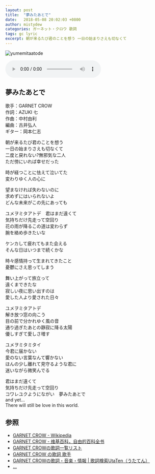 ```yaml
---
layout: post
title:  "夢みたあとで"
date:   2018-05-08 20:02:03 +0800
author: mistydew
categories: ガーネット・クロウ 歌詞
tags: gc lyric
excerpt: 朝が来るたび君のことを想う 一日の始まりさえも切なくて
---
```

![yumemitaatode](https://raw.githubusercontent.com/mistydew/gc/master/images/cover/single/Single_10th_%E5%A4%A2%E3%81%BF%E3%81%9F%E3%81%82%E3%81%A8%E3%81%A7.jpg)

<audio controls>
  <source src="https://raw.githubusercontent.com/mistydew/gc2/master/audio/%E5%A4%A2%E3%81%BF%E3%81%9F%E3%81%82%E3%81%A8%E3%81%A7.mp3" type="audio/mpeg">
您的浏览器不支持 audio 元素。
</audio>

## 夢みたあとで

歌手：GARNET CROW<br>
作詞：AZUKI 七<br>
作曲：中村由利<br>
編曲：古井弘人<br>
ギター：岡本仁志

朝が来るたび君のことを想う<br>
一日の始まりさえも切なくて<br>
二度と戻れない?無邪気な二人<br>
ただ傍にいれば幸せだった

時が経つことに怯えて泣いてた<br>
変わりゆく人の心に

望まなければ失わないのに<br>
求めずにはいられないよ<br>
どんな未来がこの先にあっても

ユメヲミタアトデ　君はまだ遠くて<br>
気持ちだけ先走って空回り<br>
花の雨が降るこの道は変わらず<br>
腕を絡め歩きたいな

ケンカして疲れてもまた会える<br>
そんな日はいつまで続くかな

時々感情持って生まれてきたこと<br>
憂鬱にさえ思ってしまう

舞い上がって旅立って<br>
遠くまできたな<br>
寂しい夜に思い出すのは<br>
愛した人より愛された日々

ユメヲミタアトデ<br>
解き放つ窓の向こう<br>
目の前で分かれゆく風の音<br>
通り過ぎたあとの静寂に降る太陽<br>
優しすぎて愛しさ増す

ユメヲミタミタイ<br>
今君に届かない<br>
愛のない言葉なんて響かない<br>
ほんの少し離れて見守るような君に<br>
迷いながら微笑んでる

君はまだ遠くて<br>
気持ちだけ先走って空回り<br>
コワレユクようにながい　夢みたあとで<br>
and yet…<br>
There will still be love in this world.

## 参照
* [GARNET CROW - Wikipedia](https://ja.wikipedia.org/wiki/GARNET_CROW)
* [GARNET CROW - 维基百科，自由的百科全书](https://zh.wikipedia.org/wiki/GARNET_CROW)
* [GARNET CROWの歌詞一覧リスト](https://www.uta-net.com/artist/344)
* [GARNET CROW の歌詞 歌手](http://www.kasi-time.com/subcat-uta-167-1.html)
* [GARNET CROWの歌詞・音楽・情報 \| 歌詞検索UtaTen（うたてん）](https://utaten.com/artist/GARNET+CROW)
* [...](https://github.com/mistydew/gc)
